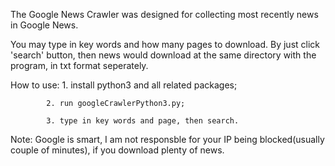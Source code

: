 The Google News Crawler was designed for collecting most recently news in Google News. 

You may type in key words and how many pages to download. By just click 'search' button, then news would download at the same directory with the program, in txt format seperately.

How to use: 1. install python3 and all related packages;
            
            2. run googleCrawlerPython3.py;
            
            3. type in key words and page, then search.

Note: Google is smart, I am not responsble for your IP being blocked(usually couple of minutes), if you download plenty of news.